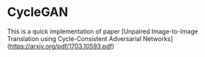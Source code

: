 # CycleGAN
This is a quick implementation of paper [Unpaired Image-to-Image Translation
using Cycle-Consistent Adversarial Networks] (https://arxiv.org/pdf/1703.10593.pdf)
